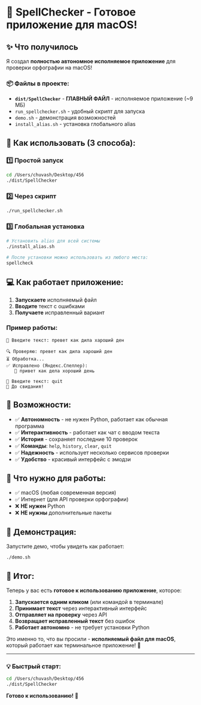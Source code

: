 # 🎉 SpellChecker - Готовое приложение для macOS!

## ✨ Что получилось

Я создал **полностью автономное исполняемое приложение** для проверки орфографии на macOS! 

### 📦 Файлы в проекте:

- **`dist/SpellChecker`** - **ГЛАВНЫЙ ФАЙЛ** - исполняемое приложение (~9 МБ)
- `run_spellchecker.sh` - удобный скрипт для запуска
- `demo.sh` - демонстрация возможностей
- `install_alias.sh` - установка глобального alias

## 🚀 Как использовать (3 способа):

### 1️⃣ Простой запуск
```bash
cd /Users/chuvash/Desktop/456
./dist/SpellChecker
```

### 2️⃣ Через скрипт
```bash
./run_spellchecker.sh
```

### 3️⃣ Глобальная установка
```bash
# Установить alias для всей системы
./install_alias.sh

# После установки можно использовать из любого места:
spellcheck
```

## 💻 Как работает приложение:

1. **Запускаете** исполняемый файл
2. **Вводите** текст с ошибками
3. **Получаете** исправленный вариант

### Пример работы:
```
💬 Введите текст: превет как дила хароший ден

🔍 Проверяю: превет как дила хароший ден
⏳ Обработка...
✅ Исправлено (Яндекс.Спеллер):
   📝 привет как дела хороший день

💬 Введите текст: quit
👋 До свидания!
```

## 🔧 Возможности:

- ✅ **Автономность** - не нужен Python, работает как обычная программа
- ✅ **Интерактивность** - работает как чат с вводом текста
- ✅ **История** - сохраняет последние 10 проверок
- ✅ **Команды**: `help`, `history`, `clear`, `quit`
- ✅ **Надежность** - использует несколько сервисов проверки
- ✅ **Удобство** - красивый интерфейс с эмодзи

## 🎯 Что нужно для работы:

- ✅ macOS (любая современная версия)
- ✅ Интернет (для API проверки орфографии)
- ❌ **НЕ нужен** Python
- ❌ **НЕ нужны** дополнительные пакеты

## 📱 Демонстрация:

Запустите демо, чтобы увидеть как работает:
```bash
./demo.sh
```

## 🎊 Итог:

Теперь у вас есть **готовое к использованию приложение**, которое:

1. **Запускается одним кликом** (или командой в терминале)
2. **Принимает текст** через интерактивный интерфейс  
3. **Отправляет на проверку** через API
4. **Возвращает исправленный текст** без ошибок
5. **Работает автономно** - не требует установки Python

Это именно то, что вы просили - **исполняемый файл для macOS**, который работает как терминальное приложение! 🎉

---

### 💡 Быстрый старт:
```bash
cd /Users/chuvash/Desktop/456
./dist/SpellChecker
```

**Готово к использованию!** 🚀
